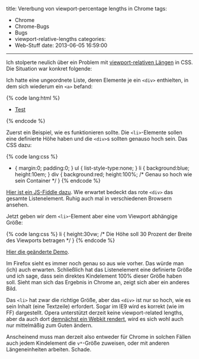 title: Vererbung von viewport-percentage lengths in Chrome
tags:
  - Chrome
  - Chrome-Bugs
  - Bugs
  - viewport-relative-lengths
categories:
  - Web-Stuff
date: 2013-06-05 16:59:00
---

Ich stolperte neulich über ein Problem mit [viewport-relativen Längen](http://www.w3.org/TR/css3-values/#viewport-relative-lengths) in CSS. Die Situation war konkret folgende:

Ich hatte eine ungeordnete Liste, deren Elemente je ein `<div>` enthielten, in dem sich wiederum ein `<a>` befand:

{% code lang:html %}
<ul>
  <li>
    <div><a href="#">Test</a></div>
  </li>
</ul>
{% endcode %}

Zuerst ein Beispiel, wie es funktionieren sollte. Die `<li>`-Elemente sollen eine definierte Höhe haben und die `<div>`s sollten genauso hoch sein. Das CSS dazu:

{% code lang:css %}
* { margin:0; padding:0; }
ul { list-style-type:none; }
li {
  background:blue;
  height:10em; 
}
div {
  background:red;
  height:100%; /* Genau so hoch wie sein Container */
}
{% endcode %}

[Hier ist ein JS-Fiddle dazu](http://jsfiddle.net/PgTZ2/2/). Wie erwartet bedeckt das rote `<div>` das gesamte Listenelement. Ruhig auch mal in verschiedenen Browsern ansehen.

Jetzt geben wir dem `<li>`-Element aber eine vom Viewport abhängige Größe:

{% code lang:css %}
li {
  height:30vw; /* Die Höhe soll 30 Prozent der Breite des Viewports betragen */
}
{% endcode %}

[Hier die geänderte Demo](http://jsfiddle.net/PgTZ2/3/).

Im Firefox sieht es immer noch genau so aus wie vorher. Das würde man (ich) auch erwarten. Schließlich hat das Listenelement eine definierte Größe und ich sage, dass sein direktes Kindelement 100% dieser Größe haben soll. Sieht man sich das Ergebnis in Chrome an, zeigt sich aber ein anderes Bild.

Das `<li>` hat zwar die richtige Größe, aber das `<div>` ist nur so hoch, wie es sein Inhalt (eine Textzeile) erfordert. Sogar im IE9 wird es korrekt (wie im FF) dargestellt. Opera unterstützt derzeit keine viewport-related lengths, aber da auch dort [demnächst ein Webkit rendert](http://business.opera.com/press/releases/general/opera-gears-up-at-300-million-users), wird es sich wohl auch nur mittelmäßig zum Guten ändern.

Anscheinend muss man derzeit also entweder für Chrome in solchen Fällen auch jedem Kindelement die `v*`-Größe zuweisen, oder mit anderen Längeneinheiten arbeiten. Schade.

